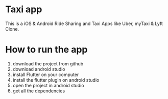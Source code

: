 # Taxi app
 This is a iOS & Android Ride Sharing and Taxi Apps like Uber, myTaxi & Lyft Clone.
 
# How to run the app
1. download the project from github
1. download android studio
2. install Flutter on your computer
3. install the flutter plugin on android studio
4. open the project in android studio
5. get all the dependencies
